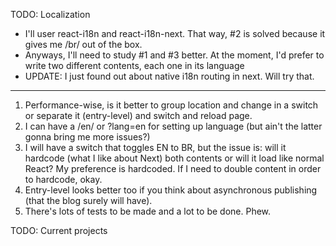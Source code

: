 TODO: Localization

  - I'll user react-i18n and react-i18n-next. That way, #2 is solved because
    it gives me /br/ out of the box.
  - Anyways, I'll need to study #1 and #3 better. At the moment, I'd prefer to
    write two different contents, each one in its language 
  - UPDATE: I just found out about native i18n routing in next. Will try that.

---

  1. Performance-wise, is it better to group location and change in a switch or
    separate it (entry-level) and switch and reload page.
  2. I can have a /en/ or ?lang=en for setting up language (but ain't the latter 
    gonna bring me more issues?)
  3. I will have a switch that toggles EN to BR, but the issue is: will it hardcode
    (what I like about Next) both contents or will it load like normal React?
    My preference is hardcoded. If I need to double content in order to hardcode,
    okay.
  4. Entry-level looks better too if you think about asynchronous publishing (that
    the blog surely will have).
  5. There's lots of tests to be made and a lot to be done. Phew.

TODO: Current projects